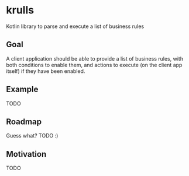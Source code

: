 # krulls

Kotlin library to parse and execute a list of business rules

## Goal
A client application should be able to provide a list of business rules, with both conditions to enable them, and actions to execute (on the client app itself) if they have been enabled.  

## Example
TODO

## Roadmap
Guess what? TODO :)

## Motivation
TODO
